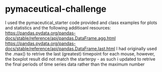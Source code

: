 # pymaceutical-challenge
I used the pymaceutical_starter code provided and class examples for plots and statistics and the following additioanl resources: 
https://pandas.pydata.org/pandas-docs/stable/reference/api/pandas.DataFrame.agg.html
https://pandas.pydata.org/pandas-docs/stable/reference/api/pandas.DataFrame.last.html
I had originally used the .max() to retrive the last (greatest) timepoint for each mouse, however, the boxplot result did not match the starterpy - as such i updated to retrive the final periods of time series data rather than the maximum number
